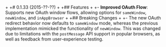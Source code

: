 +<a name="0.1.33"></a>
+# 0.1.33 (2015-??-??)
+
+## Features
+
+- **Improved OAuth Flow**: Supports new OAuth window flows, allowing options for `sameWindow`, `newWindow`, and `inAppBrowser`
+
+## Breaking Changes
+
+- The new OAuth redirect behavior now defaults to `sameWindow` mode, whereas the previous implementation mimicked the functionality of `newWindow`. This was changed due to limitations with the `postMessage` API support in popular browsers, as well as feedback from user-experience testing.